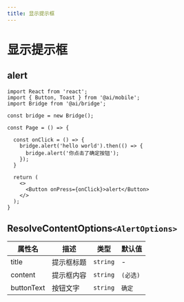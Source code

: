 ```yaml
---
title: 显示提示框
---
```


# 显示提示框

## alert

```tsx | pure
import React from 'react';
import { Button, Toast } from '@ai/mobile';
import Bridge from '@ai/bridge';

const bridge = new Bridge();

const Page = () => {

  const onClick = () => {
    bridge.alert('hello world').then(() => {
      bridge.alert('你点击了确定按钮');
    });
  }
  
  return (
    <>
      <Button onPress={onClick}>alert</Button>
    </>
  );
}
```

## ResolveContentOptions`<AlertOptions>`

| 属性名 | 描述 | 类型 | 默认值 |
| ---- | ---- | ---- | ---- |
| title | 提示框标题 | `string` | - |
| content | 提示框内容 | `string` | `(必选)` |
| buttonText | 按钮文字 | `string` | `确定` |

